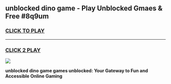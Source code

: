 
## unblocked dino game - Play Unblocked Gmaes & Free #8q9um
<h3>
<a href="https://news.freeplayer.one?title=unblocked_dino_game&ref=26F">CLICK TO PLAY</a></h3>
<hr>

<h3>
<a href="https://news.freeplayer.one?title=unblocked_dino_game&ref=26F">CLICK 2 PLAY</a>
  
</h3>

<a href="https://news.freeplayer.one?title=unblocked_dino_game&ref=26F/"><img src="https://clearcache.store/games.png"></a>


**unblocked dino game games unblocked: Your Gateway to Fun and Accessible Online Gaming**
